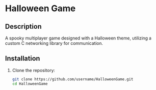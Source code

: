 # Halloween Game

## Description
A spooky multiplayer game designed with a Halloween theme, utilizing a custom C networking library for communication.

## Installation
1. Clone the repository:
   ```bash
   git clone https://github.com/username/HalloweenGame.git
   cd HalloweenGame
